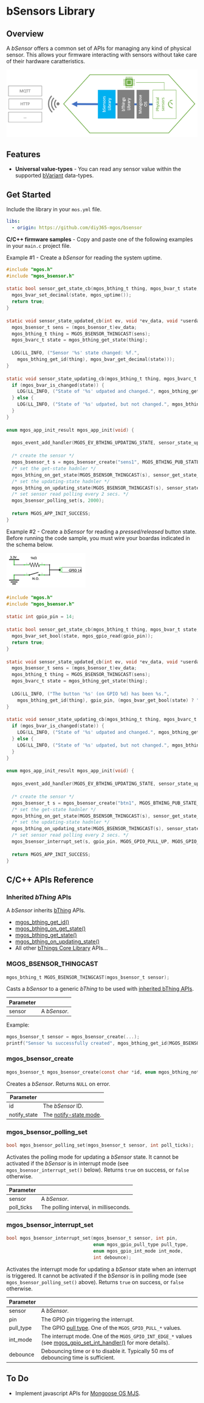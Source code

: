 # bSensors Library
## Overview
A *bSensor* offers a common set of APIs for managing any kind of physical sensor. This allows your firmware interacting with sensors without take care of their hardware caratteristics.

![bSensor blocks diagram](docs/bsensor_blocks_diagram.png)
## Features
- **Universal value-types** - You can read any sensor value within the supported [bVariant](https://github.com/diy365-mgos/bvar) data-types.
<!-- - **GPIO as sensors** - You can easily manage GPIO as sensors. Just include the [bThings GPIO Library](https://github.com/diy365-mgos/bthing-gpio) in your project. -->
## Get Started
Include the library in your `mos.yml` file.
```yaml
libs:
  - origin: https://github.com/diy365-mgos/bsensor
```
**C/C++ firmware samples** - Copy and paste one of the following examples in your `main.c` project file.

Example #1 - Create a *bSensor* for reading the system uptime.
```c
#include "mgos.h"
#include "mgos_bsensor.h"

static bool sensor_get_state_cb(mgos_bthing_t thing, mgos_bvar_t state, void *userdata) {
  mgos_bvar_set_decimal(state, mgos_uptime());
  return true;
}

static void sensor_state_updated_cb(int ev, void *ev_data, void *userdata) {
  mgos_bsensor_t sens = (mgos_bsensor_t)ev_data;
  mgos_bthing_t thing = MGOS_BSENSOR_THINGCAST(sens);
  mgos_bvarc_t state = mgos_bthing_get_state(thing);

  LOG(LL_INFO, ("Sensor '%s' state changed: %f.",
    mgos_bthing_get_id(thing), mgos_bvar_get_decimal(state)));
}

static void sensor_state_updating_cb(mgos_bthing_t thing, mgos_bvarc_t state, void *userdata) {
  if (mgos_bvar_is_changed(state)) {
    LOG(LL_INFO, ("State of '%s' udpated and changed.", mgos_bthing_get_id(thing)));
  } else {
    LOG(LL_INFO, ("State of '%s' udpated, but not changed.", mgos_bthing_get_id(thing)));
  }
}

enum mgos_app_init_result mgos_app_init(void) {

  mgos_event_add_handler(MGOS_EV_BTHING_UPDATING_STATE, sensor_state_updated_cb, NULL);

  /* create the sensor */
  mgos_bsensor_t s = mgos_bsensor_create("sens1", MGOS_BTHING_PUB_STATE_MODE_CHANGED);
  /* set the get-state hadnler */
  mgos_bthing_on_get_state(MGOS_BSENSOR_THINGCAST(s), sensor_get_state_cb, NULL);
  /* set the updating-state hadnler */
  mgos_bthing_on_updating_state(MGOS_BSENSOR_THINGCAST(s), sensor_state_updating_cb, NULL);
  /* set sensor read polling every 2 secs. */
  mgos_bsensor_polling_set(s, 2000);
  
  return MGOS_APP_INIT_SUCCESS;
}
```
Example #2 - Create a *bSensor* for reading a *pressed/released* button state. Before running the code sample, you must wire your boardas indicated in the schema below. 

![Example #2 schema](docs/example_2_schema.png)
```c
#include "mgos.h"
#include "mgos_bsensor.h"

static int gpio_pin = 14;

static bool sensor_get_state_cb(mgos_bthing_t thing, mgos_bvar_t state, void *userdata) {
  mgos_bvar_set_bool(state, mgos_gpio_read(gpio_pin));
  return true;
}

static void sensor_state_updated_cb(int ev, void *ev_data, void *userdata) {
  mgos_bsensor_t sens = (mgos_bsensor_t)ev_data;
  mgos_bthing_t thing = MGOS_BSENSOR_THINGCAST(sens);
  mgos_bvarc_t state = mgos_bthing_get_state(thing);

  LOG(LL_INFO, ("The button '%s' (on GPIO %d) has been %s.",
    mgos_bthing_get_id(thing), gpio_pin, (mgos_bvar_get_bool(state) ? "RELEASED" : "PUSHED")));
}

static void sensor_state_updating_cb(mgos_bthing_t thing, mgos_bvarc_t state, void *userdata) {
  if (mgos_bvar_is_changed(state)) {
    LOG(LL_INFO, ("State of '%s' udpated and changed.", mgos_bthing_get_id(thing)));
  } else {
    LOG(LL_INFO, ("State of '%s' udpated, but not changed.", mgos_bthing_get_id(thing)));
  }
}

enum mgos_app_init_result mgos_app_init(void) {

  mgos_event_add_handler(MGOS_EV_BTHING_UPDATING_STATE, sensor_state_updated_cb, NULL);

  /* create the sensor */
  mgos_bsensor_t s = mgos_bsensor_create("btn1", MGOS_BTHING_PUB_STATE_MODE_CHANGED);
  /* set the get-state hadnler */
  mgos_bthing_on_get_state(MGOS_BSENSOR_THINGCAST(s), sensor_get_state_cb, NULL);
  /* set the updating-state hadnler */
  mgos_bthing_on_updating_state(MGOS_BSENSOR_THINGCAST(s), sensor_state_updating_cb, NULL);
  /* set sensor read polling every 2 secs. */
  mgos_bsensor_interrupt_set(s, gpio_pin, MGOS_GPIO_PULL_UP, MGOS_GPIO_INT_EDGE_ANY, 50);
  
  return MGOS_APP_INIT_SUCCESS;
}
```
## C/C++ APIs Reference
### Inherited *bThing* APIs
A *bSensor* inherits [bThing](https://github.com/diy365-mgos/bthing) APIs.
- [mgos_bthing_get_id()](https://github.com/diy365-mgos/bthing#mgos_bthing_get_id)
- [mgos_bthing_on_get_state()](https://github.com/diy365-mgos/bthing#mgos_bthing_on_get_state)
- [mgos_bthing_get_state()](https://github.com/diy365-mgos/bthing#mgos_bthing_get_state)
- [mgos_bthing_on_updating_state()](https://github.com/diy365-mgos/bthing#mgos_bthing_on_updating_state)
- All other [bThings Core Library](https://github.com/diy365-mgos/bthing) APIs...
  
### MGOS_BSENSOR_THINGCAST
```c
mgos_bthing_t MGOS_BSENSOR_THINGCAST(mgos_bsensor_t sensor);
```
Casts a *bSensor* to a generic *bThing* to be used with [inherited bThing APIs](#inherited-bthing-apis).

|Parameter||
|--|--|
|sensor|A *bSensor*.|

Example:
```c
mgos_bsensor_t sensor = mgos_bsensor_create(...);
printf("Sensor %s successfully created", mgos_bthing_get_id(MGOS_BSENSOR_THINGCAST(sensor)));
```
### mgos_bsensor_create
```c
mgos_bsensor_t mgos_bsensor_create(const char *id, enum mgos_bthing_notify_state notify_state);
```
Creates a *bSensor*. Returns `NULL` on error.

|Parameter||
|--|--|
|id|The *bSensor* ID.|
|notify_state|The [notify-state mode](https://github.com/diy365-mgos/bthing#enum-mgos_bthing_notify_state).|
### mgos_bsensor_polling_set
```c
bool mgos_bsensor_polling_set(mgos_bsensor_t sensor, int poll_ticks);
```
Activates the polling mode for updating a *bSensor* state. It cannot be activated if the *bSensor* is in interrupt mode (see `mgos_bsensor_interrupt_set()` below). Returns `true` on success, or `false` otherwise.

|Parameter||
|--|--|
|sensor|A *bSensor*.|
|poll_ticks|The polling interval, in milliseconds.|
### mgos_bsensor_interrupt_set
```c
bool mgos_bsensor_interrupt_set(mgos_bsensor_t sensor, int pin,
                                enum mgos_gpio_pull_type pull_type,
                                enum mgos_gpio_int_mode int_mode,
                                int debounce);
```
Activates the interrupt mode for updating a *bSensor* state when an interrupt is triggered. It cannot be activated if the *bSensor* is in polling mode (see `mgos_bsensor_polling_set()` above). Returns `true` on success, or `false` otherwise.

|Parameter||
|--|--|
|sensor|A *bSensor*.|
|pin|The GPIO pin triggering the interrupt.|
|pull_type|The GPIO [pull type](https://mongoose-os.com/docs/mongoose-os/api/core/mgos_gpio.h.md#mgos_gpio_set_pull). One of the `MGOS_GPIO_PULL_*` values.|
|int_mode|The interrupt mode. One of the `MGOS_GPIO_INT_EDGE_*` values (see [mgos_gpio_set_int_handler()](https://mongoose-os.com/docs/mongoose-os/api/core/mgos_gpio.h.md#mgos_gpio_set_int_handler) for more details).|
|debounce|Debouncing time or `0` to disable it. Typically 50 ms of debouncing time is sufficient.|
## To Do
- Implement javascript APIs for [Mongoose OS MJS](https://github.com/mongoose-os-libs/mjs).